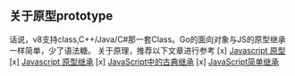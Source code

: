 ## 关于原型prototype
话说，v8支持class,C++/Java/C#那一套Class。Go的面向对象与JS的原型继承一样简单，少了语法糖。
关于原理，推荐以下文章进行参考
[x] [Javascript 原型](http://www.cnblogs.com/sanshi/archive/2009/07/08/1519036.html)
[x] [Javascript 原型继承](http://javascript.crockford.com/prototypal.html)
[x] [JavaScript中的古典继承](http://javascript.crockford.com/inheritance.html)
[x] [JavaScript简单继承](http://ejohn.org/blog/simple-javascript-inheritance/)
